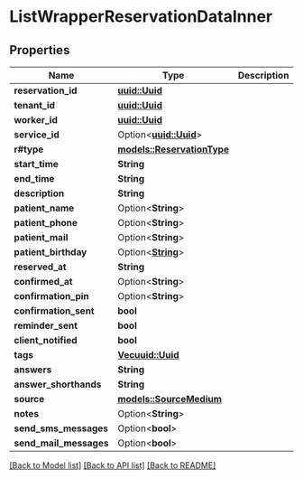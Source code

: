 # ListWrapperReservationDataInner

## Properties

Name | Type | Description | Notes
------------ | ------------- | ------------- | -------------
**reservation_id** | [**uuid::Uuid**](uuid::Uuid.md) |  | 
**tenant_id** | [**uuid::Uuid**](uuid::Uuid.md) |  | 
**worker_id** | [**uuid::Uuid**](uuid::Uuid.md) |  | 
**service_id** | Option<[**uuid::Uuid**](uuid::Uuid.md)> |  | [optional]
**r#type** | [**models::ReservationType**](ReservationType.md) |  | 
**start_time** | **String** |  | 
**end_time** | **String** |  | 
**description** | **String** |  | 
**patient_name** | Option<**String**> |  | [optional]
**patient_phone** | Option<**String**> |  | [optional]
**patient_mail** | Option<**String**> |  | [optional]
**patient_birthday** | Option<[**String**](string.md)> |  | [optional]
**reserved_at** | **String** |  | 
**confirmed_at** | Option<**String**> |  | [optional]
**confirmation_pin** | Option<**String**> |  | [optional]
**confirmation_sent** | **bool** |  | 
**reminder_sent** | **bool** |  | 
**client_notified** | **bool** |  | 
**tags** | [**Vec<uuid::Uuid>**](uuid::Uuid.md) |  | 
**answers** | **String** |  | 
**answer_shorthands** | **String** |  | 
**source** | [**models::SourceMedium**](SourceMedium.md) |  | 
**notes** | Option<**String**> |  | [optional]
**send_sms_messages** | Option<**bool**> |  | [optional]
**send_mail_messages** | Option<**bool**> |  | [optional]

[[Back to Model list]](../README.md#documentation-for-models) [[Back to API list]](../README.md#documentation-for-api-endpoints) [[Back to README]](../README.md)


